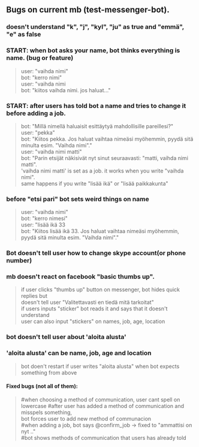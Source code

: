 ## Bugs on current mb (test-messenger-bot).

### doesn't understand "k", "j", "kyl", "ju" as true and "emmä", "e" as false

### START: when bot asks your name, bot thinks everything is name. (bug or feature)
>user: "vaihda nimi"  
bot: "kerro nimi"  
user: "vaihda nimi  
bot: "kiitos vaihda nimi. jos haluat..."  

### START: after users has told bot a name and tries to change it before adding a job.
>bot: "Millä nimellä haluaisit esittäytyä mahdollisille pareillesi?"  
user: "pekka"  
bot: "Kiitos pekka. Jos haluat vaihtaa nimeäsi myöhemmin, pyydä sitä minulta esim. "Vaihda nimi"."  
user: "vaihda nimi matti"  
bot: "Parin etsijät näkisivät nyt sinut seuraavasti: "matti, vaihda nimi matti".  
'vaihda nimi matti' is set as a job. it works when you write "vaihda nimi".  
same happens if you write "lisää ikä" or "lisää paikkakunta"  

### before "etsi pari" bot sets weird things on name
>user: "vaihda nimi"  
bot: "kerro nimesi"  
user: "lisää ikä 33  
bot: "Kiitos lisää ikä 33. Jos haluat vaihtaa nimeäsi myöhemmin, pyydä sitä minulta esim. "Vaihda nimi"."  

### Bot doesn't tell user how to change skype account(or phone number)  

### mb doesn't react on facebook "basic thumbs up". 
>if user clicks "thumbs up" button on messenger, bot hides quick replies but  
doesn't tell user "Valitettavasti en tiedä mitä tarkoitat"  
if users inputs "sticker" bot reads it and says that it doesn't understand  
user can also input "stickers" on names, job, age, location    

### bot doesn't tell user about 'aloita alusta'  
  
### 'aloita alusta' can be name, job, age and location
>bot doen't restart if user writes "aloita alusta" when bot expects something from above

#### Fixed bugs (not all of them):  
>#when choosing a method of communication, user cant spell on lowercase
#after user has added a method of communication and misspels something,  
bot forces user to add new method of communacion  
#when adding a job, bot says @confirm_job -> fixed to "ammattisi on nyt .."  
#bot shows methods of communication that users has already told  
